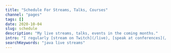 ```yaml
---
title: "Schedule For Streams, Talks, Courses"
channel: "pages"
tags: []
date: 2020-10-04
slug: schedule
description: "My live streams, talks, events in the coming months."
intro: "I regularly [stream on Twitch](/live), [speak at conferences](/talks) and occasionally join or organize an event. Here's the schedule for the coming months."
searchKeywords: "java live streams"
---
```


<!-- CONTENT IS IGNORED -->
